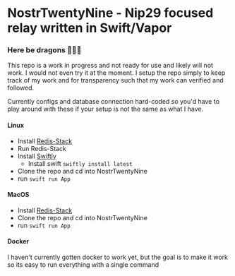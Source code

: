 # NostrTwentyNine - Nip29 focused relay written in Swift/Vapor

### Here be dragons 🚨🚨🚨
This repo is a work in progress and not ready for use and likely will not work. I would not even try it at the moment. I setup the repo simply to keep track of my work and for transparency such that my work can verified and followed.

Currently configs and database connection hard-coded so you'd have to play around with these if your setup is not the same as what I have.

#### Linux

- Install [Redis-Stack](https://redis.io/docs/latest/operate/oss_and_stack/install/install-stack/linux/)
- Run Redis-Stack
- Install [Swiftly](https://swiftlang.github.io/swiftly/)
    -  Install swift `swiftly install latest`
- Clone the repo and cd into NostrTwentyNine
- run `swift run App`

#### MacOS

- Install [Redis-Stack](https://redis.io/docs/latest/operate/oss_and_stack/install/install-stack/mac-os/)
- Clone the repo and cd into NostrTwentyNine
- run `swift run App`

#### Docker

I haven't currently gotten docker to work yet, but the goal is to make it work so its easy to run everything with a single command
